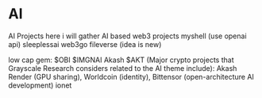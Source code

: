 # AI
AI Projects 
here i will gather AI based web3 projects
myshell (use openai api)
sleeplessai
web3go
fileverse (idea is new)

low cap gem:
$OBI
$IMGNAI
Akash $AKT (Major crypto projects that Grayscale Research considers related to the AI theme include):
Akash
Render (GPU sharing), 
Worldcoin (identity), 
Bittensor (open-architecture AI development)
ionet
